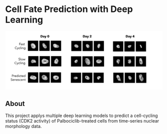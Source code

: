 #  Cell Fate Prediction with Deep Learning
![pic](palbo_cells.png)
## About
This project applys multiple deep learning models to predict a cell-cycling status (CDK2 activity) of Palbociclib-treated cells from time-series nuclear morphology data.
